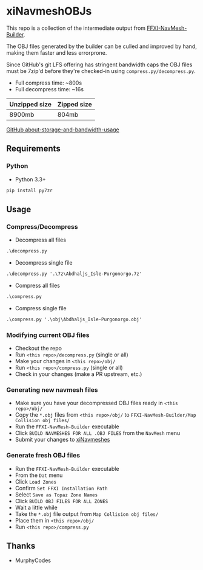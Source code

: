 # xiNavmeshOBJs

This repo is a collection of the intermediate output from [FFXI-NavMesh-Builder](https://github.com/LandSandBoat/FFXI-NavMesh-Builder).

The OBJ files generated by the builder can be culled and improved by hand, making them faster and less errorprone.

Since GitHub's git LFS offering has stringent bandwidth caps the OBJ files must be 7zip'd before they're checked-in using `compress.py/decompress.py`.

- Full compress time: ~800s
- Full decompress time: ~16s

| Unzipped size  | Zipped size |
|---|---|
| 8900mb | 804mb |

[GitHub about-storage-and-bandwidth-usage](https://docs.github.com/en/repositories/working-with-files/managing-large-files/about-storage-and-bandwidth-usage)

## Requirements

### Python

- Python 3.3+

```sh
pip install py7zr
```

## Usage

### Compress/Decompress

- Decompress all files

```bat
.\decompress.py
```

- Decompress single file

```bat
.\decompress.py '.\7z\Abdhaljs_Isle-Purgonorgo.7z'
```

- Compress all files

```bat
.\compress.py
```

- Compress single file

```bat
.\compress.py '.\obj\Abdhaljs_Isle-Purgonorgo.obj'
```

### Modifying current OBJ files

- Checkout the repo
- Run `<this repo>/decompress.py` (single or all)
- Make your changes in `<this repo>/obj/`
- Run `<this repo>/compress.py` (single or all)
- Check in your changes (make a PR upstream, etc.)

### Generating new navmesh files

- Make sure you have your decompressed OBJ files ready in `<this repo>/obj/`
- Copy the `*.obj` files from `<this repo>/obj/` to `FFXI-NavMesh-Builder/Map Collision obj files/`
- Run the `FFXI-NavMesh-Builder` executable
- Click `BUILD NAVMESHES FOR ALL .OBJ FILES` from the `NavMesh` menu
- Submit your changes to [xiNavmeshes](https://github.com/LandSandBoat/xiNavmeshes)

### Generate fresh OBJ files

- Run the `FFXI-NavMesh-Builder` executable
- From the `Dat` menu
- Click `Load Zones`
- Confirm `Set FFXI Installation Path`
- Select `Save as Topaz Zone Names`
- Click `BUILD OBJ FILES FOR ALL ZONES`
- Wait a little while
- Take the `*.obj` file output from `Map Collision obj files/`
- Place them in `<this repo>/obj/`
- Run `<this repo>/compress.py`

## Thanks

- MurphyCodes
